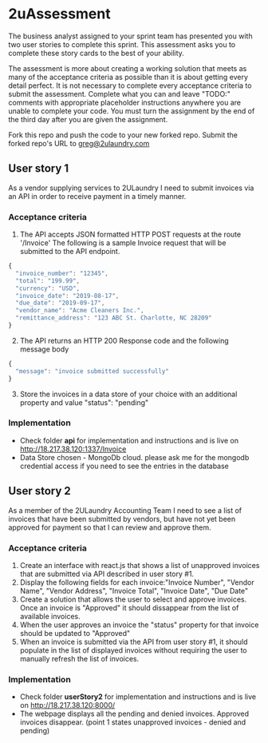 # 2uAssessment
The business analyst assigned to your sprint team has presented you with two user stories to complete this sprint. This assessment asks you to complete these story cards to the best of your ability. 

The assessment is more about creating a working solution that meets as many of the acceptance criteria as possible than it is about getting every detail perfect. It is not necessary to complete every acceptance criteria to submit the assessment. Complete what you can and leave "TODO:" comments with appropriate placeholder instructions anywhere you are unable to complete your code. You must turn the assignment by the end of the third day after you are given the assignment.

Fork this repo and push the code to your new forked repo. Submit the forked repo's URL to greg@2ulaundry.com

## User story 1
As a vendor supplying services to 2ULaundry I need to submit invoices via an API in order to receive payment in a timely manner.

### Acceptance criteria
1. The API accepts JSON formatted HTTP POST requests at the route '/Invoice'
The following is a sample Invoice request that will be submitted to the API endpoint.
```javascript
{
  "invoice_number": "12345",
  "total": "199.99",
  "currency": "USD",
  "invoice_date": "2019-08-17",
  "due_date": "2019-09-17",
  "vendor_name": "Acme Cleaners Inc.",
  "remittance_address": "123 ABC St. Charlotte, NC 28209"
}
```

2. The API returns an HTTP 200 Response code and the following message body

```javascript
{
  "message": "invoice submitted successfully"
}
```
3. Store the invoices in a data store of your choice with an additional property and value "status": "pending" 

### Implementation
- Check folder **api** for implementation and instructions and is live on http://18.217.38.120:1337/Invoice
- Data Store chosen - MongoDb cloud. please ask me for the mongodb credential access if you need to see the entries in the database</span>

## User story 2
As a member of the 2ULaundry Accounting Team I need to see a list of invoices that have been submitted by vendors, but have not yet been approved for payment so that I can review and approve them.


### Acceptance criteria
1. Create an interface with react.js that shows a list of unapproved invoices that are submitted via API described in user story #1.
2. Display the following fields for each invoice:"Invoice Number", "Vendor Name", "Vendor Address", "Invoice Total", "Invoice Date", "Due Date"
3. Create a solution that allows the user to select and approve invoices. Once an invoice is "Approved" it should dissappear from the list of available invoices.
4. When the user approves an invoice the "status" property for that invoice should be updated to "Approved"
5. When an invoice is submitted via the API from user story #1, it should populate in the list of displayed invoices without requiring the user to manually refresh the list of invoices.


### Implementation

- Check folder **userStory2** for implementation and instructions and is live on http://18.217.38.120:8000/ 
- The webpage displays all the pending and denied invoices. Approved invoices disappear. (point 1 states unapproved invoices - denied and pending)

